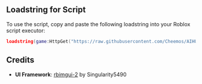 ## Loadstring for Script
To use the script, copy and paste the following loadstring into your Roblox script executor:

```lua
loadstring(game:HttpGet("https://raw.githubusercontent.com/Cheemos/AIHUBRBLX/refs/heads/main/HubLoader"))()
```
## Credits
- **UI Framework**: [rbimgui-2](https://github.com/Singularity5490/rbimgui-2) by Singularity5490
